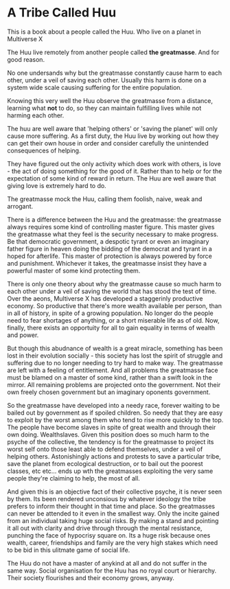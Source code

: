 # A Tribe Called **Huu**
This is a book about a people called the Huu. Who live on a planet in Multiverse X

The Huu live remotely from another people called **the greatmasse**. And for good reason.

No one undersands why but the greatmasse constantly cause harm to each other, under a veil of saving each other. Usually this harm is done on a system wide scale causing suffering for the entire population.

Knowing this very well the Huu observe the greatmasse from a distance, learning what **not** to do, so they can maintain fulfilling lives while not harming each other.

The huu are well aware that 'helping others' or 'saving the planet' will only cause more suffering. As a first duty, the Huu live by working out how they can get their own house in order and consider carefully the unintended consequences of helping.

They have figured out the only activity which does work with others, is love - the act of doing something for the good of it. Rather than to help or for the expectation of some kind of reward in return. The Huu are well aware that giving love is extremely hard to do.

The greatmasse mock the Huu, calling them foolish, naive, weak and arrogant.

There is a difference between the Huu and the greatmasse: the greatmasse always requires some kind of controlling master figure. This master gives the greatmasse what they feel is the security necessary to make progress. Be that democratic government, a despotic tyrant or even an imaginary father figure in heaven doing the bidding of the democrat and tyrant in a hoped for afterlife. This master of protection is always powered by force and punishment. Whichever it takes, the greatmasse insist they have a powerful master of some kind protecting them. 

There is only one theory about why the greatmasse cause so much harm to each other under a veil of saving the world that has stood the test of time. Over the aeons, Multiverse X has developed a staggerinly productive economy. So productive that there's more wealth available per person, than in all of history, in spite of a growing population. No longer do the people need to fear shortages of anything, or a short miserable life as of old. Now, finally, there exists an opportuity for all to gain equality in terms of wealth and power.

But though this abudnance of wealth is a great miracle, something has been lost in their evolution socially - this society has lost the spirit of struggle and suffering due to no longer needing to try hard to make way. The greatmasse are left with a feeling of entitlement. And all problems the greatmasse face must be blamed on a master of some kind, rather than a swift look in the mirror. All remaining problems are projected onto the government. Not their own freely chosen government but an imaginary oponents government. 

So the greatmasse have developed into a needy race, forever waiting to be bailed out by government as if spoiled children. So needy that they are easy to exploit by the worst among them who tend to rise more quickly to the top. The people have become slaves in spite of great wealth and through their own doing. Wealthslaves. Given this position does so much harm to the psyche of the collective, the tendency is for the greatmasse to project its worst self onto those least able to defend themselves, under a veil of helping others. Astonishingly actions and protests to save a particular tribe, save the planet from ecological destruction, or to bail out the poorest classes, etc etc... ends up wth the greatmasses exploiting the very same people they're claiming to help, the most of all.

And given this is an objective fact of their collective psyche, it is never seen by them. Its been rendered unconsious by whatever ideology the tribe prefers to inform their thought in that time and place. So the greatmasses can never be attended to it even in the smallest way. Only the incite gained from an individual taking huge social risks. By making a stand and pointing it all out with clarity and drive through through the mental resistance, punching the face of hypocrisy square on. Its a huge risk because ones wealth, career, friendships and family are the very high stakes which need to be bid in this ulitmate game of social life.

The Huu do not have a master of anykind at all and do not suffer in the same way. Social organisation for the Huu has no royal court or hierarchy. Their society flourishes and their economy grows, anyway.

